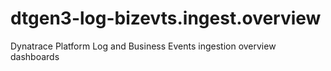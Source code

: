 # dtgen3-log-bizevts.ingest.overview
Dynatrace Platform Log and Business Events ingestion overview dashboards

